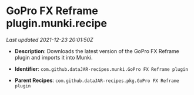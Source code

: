 # GoPro FX Reframe plugin.munki.recipe

_Last updated 2021-12-23 20:01:50Z_

- **Description**: Downloads the latest version of the GoPro FX Reframe plugin and imports it into Munki.

- **Identifier**: `com.github.dataJAR-recipes.munki.GoPro FX Reframe plugin`

- **Parent Recipes**: `com.github.dataJAR-recipes.pkg.GoPro FX Reframe plugin`
